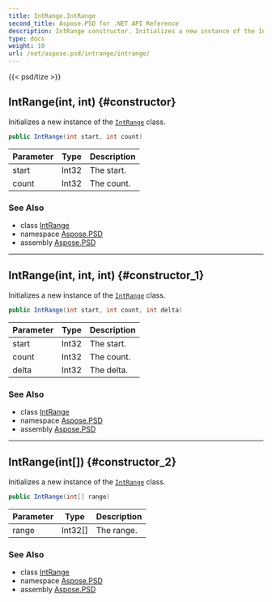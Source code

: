 ```yaml
---
title: IntRange.IntRange
second_title: Aspose.PSD for .NET API Reference
description: IntRange constructor. Initializes a new instance of the IntRange class
type: docs
weight: 10
url: /net/aspose.psd/intrange/intrange/
---
```

{{< psd/tize >}}
## IntRange(int, int) {#constructor}

Initializes a new instance of the [`IntRange`](../) class.

```csharp
public IntRange(int start, int count)
```

| Parameter | Type | Description |
| --- | --- | --- |
| start | Int32 | The start. |
| count | Int32 | The count. |

### See Also

* class [IntRange](../)
* namespace [Aspose.PSD](../../intrange/)
* assembly [Aspose.PSD](../../../)

---

## IntRange(int, int, int) {#constructor_1}

Initializes a new instance of the [`IntRange`](../) class.

```csharp
public IntRange(int start, int count, int delta)
```

| Parameter | Type | Description |
| --- | --- | --- |
| start | Int32 | The start. |
| count | Int32 | The count. |
| delta | Int32 | The delta. |

### See Also

* class [IntRange](../)
* namespace [Aspose.PSD](../../intrange/)
* assembly [Aspose.PSD](../../../)

---

## IntRange(int[]) {#constructor_2}

Initializes a new instance of the [`IntRange`](../) class.

```csharp
public IntRange(int[] range)
```

| Parameter | Type | Description |
| --- | --- | --- |
| range | Int32[] | The range. |

### See Also

* class [IntRange](../)
* namespace [Aspose.PSD](../../intrange/)
* assembly [Aspose.PSD](../../../)



